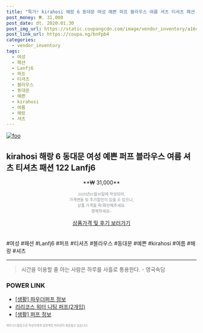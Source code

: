 ```yaml
--- 
title: "특가! kirahosi 해랑 6 동대문 여성 예쁜 퍼프 블라우스 여름 셔츠 티셔츠 패션 122 L..." 
post_money: ₩. 31,000 
post_date: dt. 2020.01.30 
post_img_url: https://static.coupangcdn.com/image/vendor_inventory/a16c/d7072386040d10b7ded897c522e02661a553cd3b93531389c37076784661.jpg 
post_link_url: https://coupa.ng/bnFpb4 
categories: 
  - vendor_inventory 
tags: 
  - 여성 
  - 패션 
  - Lanfj6 
  - 퍼프 
  - 티셔츠 
  - 블라우스 
  - 동대문 
  - 예쁜 
  - kirahosi 
  - 여름 
  - 해랑 
  - 셔츠 
--- 
```

[![foo](https://static.coupangcdn.com/image/vendor_inventory/a16c/d7072386040d10b7ded897c522e02661a553cd3b93531389c37076784661.jpg)](https://coupa.ng/bnFpb4) 

## kirahosi 해랑 6 동대문 여성 예쁜 퍼프 블라우스 여름 셔츠 티셔츠 패션 122 Lanfj6 
<p style="text-align: center;">**₩ 31,000**</p> 
<p style="text-align: center;"><span style="color: #898c8f; font-family: Georgia,Times,serif; font-size: 0.75em;">2020년01월30일에 작성되어, <br>가격변동 및 추가할인이 있을 수 있으니,<br> 상품 가격을 꼭!확인해주세요.<br>행복하세요~</span> 
</p>	 
<div markdown="0" style="text-align: center;"><a href="https://coupa.ng/bnFpb4" class="btn btn--success">상품가격 및 후기 보러가기</a></div> 
<br><br> 
  #여성 #패션 #Lanfj6 #퍼프 #티셔츠 #블라우스 #동대문 #예쁜 #kirahosi #여름 #해랑 #셔츠 
<hr> 

> 시간을 이용할 줄 아는 사람은 하루를 사흘로 통용한다. - 영국속담 


### POWER LINK

* <a href="https://blog.naver.com/sakai111/221769855864" target="_blank"> [생활] 파우더퍼프 정보 </a>
* <a href="https://blog.naver.com/fasyy4321/221786876737" target="_blank">리리코스 워터 니팅 퍼프(2개입)</a>
* <a href="https://blog.naver.com/sakai111/221766114178" target="_blank"> [생활] 퍼프 정보 </a>

<span style="color: #898c8f; font-family: Georgia,Times,serif; font-size: 0.55em;">파트너스활동으로 작성자에게 일정액의 커미션이 제공될수 있습니다.</span> 
